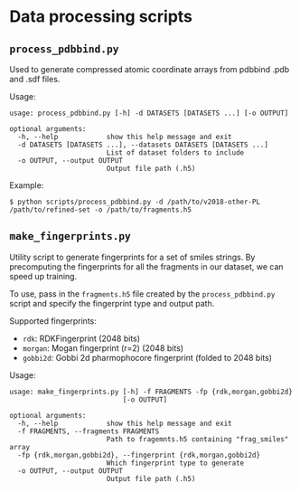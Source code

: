 
# Data processing scripts

## `process_pdbbind.py`

Used to generate compressed atomic coordinate arrays from pdbbind .pdb and .sdf files.

Usage:

```
usage: process_pdbbind.py [-h] -d DATASETS [DATASETS ...] [-o OUTPUT]

optional arguments:
  -h, --help            show this help message and exit
  -d DATASETS [DATASETS ...], --datasets DATASETS [DATASETS ...]
                        List of dataset folders to include
  -o OUTPUT, --output OUTPUT
                        Output file path (.h5)
```

Example:
```
$ python scripts/process_pdbbind.py -d /path/to/v2018-other-PL /path/to/refined-set -o /path/to/fragments.h5
```

## `make_fingerprints.py`

Utility script to generate fingerprints for a set of smiles strings. By precomputing the fingerprints for all the fragments in our dataset, we can speed up training.

To use, pass in the `fragments.h5` file created by the `process_pdbbind.py` script and specify the fingerprint type and output path.

Supported fingerprints:
- `rdk`: RDKFingerprint (2048 bits)
- `morgan`: Mogan fingerprint (r=2) (2048 bits)
- `gobbi2d`: Gobbi 2d pharmophocore fingerprint (folded to 2048 bits)

Usage:

```
usage: make_fingerprints.py [-h] -f FRAGMENTS -fp {rdk,morgan,gobbi2d}
                            [-o OUTPUT]

optional arguments:
  -h, --help            show this help message and exit
  -f FRAGMENTS, --fragments FRAGMENTS
                        Path to fragemnts.h5 containing "frag_smiles" array
  -fp {rdk,morgan,gobbi2d}, --fingerprint {rdk,morgan,gobbi2d}
                        Which fingerprint type to generate
  -o OUTPUT, --output OUTPUT
                        Output file path (.h5)
```

